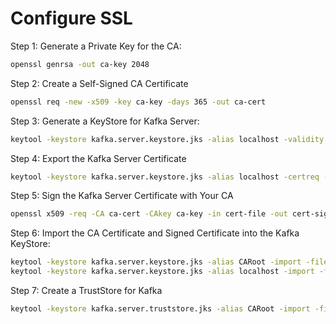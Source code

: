 # Configure SSL
Step 1: Generate a Private Key for the CA:
```bash
openssl genrsa -out ca-key 2048
```
Step 2: Create a Self-Signed CA Certificate
```bash
openssl req -new -x509 -key ca-key -days 365 -out ca-cert
```
Step 3: Generate a KeyStore for Kafka Server:

```bash
keytool -keystore kafka.server.keystore.jks -alias localhost -validity 365 -genkey -keyalg RSA
```
Step 4: Export the Kafka Server Certificate
```bash
keytool -keystore kafka.server.keystore.jks -alias localhost -certreq -file cert-file
```
Step 5: Sign the Kafka Server Certificate with Your CA
```bash
openssl x509 -req -CA ca-cert -CAkey ca-key -in cert-file -out cert-signed -days 365 -CAcreateserial -passin pass:password
```
Step 6: Import the CA Certificate and Signed Certificate into the Kafka KeyStore:
```bash
keytool -keystore kafka.server.keystore.jks -alias CARoot -import -file ca-cert
keytool -keystore kafka.server.keystore.jks -alias localhost -import -file cert-signed
```
Step 7: Create a TrustStore for Kafka
```bash
keytool -keystore kafka.server.truststore.jks -alias CARoot -import -file ca-cert
```